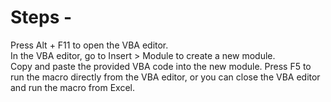 # Steps - 
Press Alt + F11 to open the VBA editor.  
In the VBA editor, go to Insert > Module to create a new module.  
Copy and paste the provided VBA code into the new module. 
Press F5 to run the macro directly from the VBA editor, or you can close the VBA editor and run the macro from Excel.  
